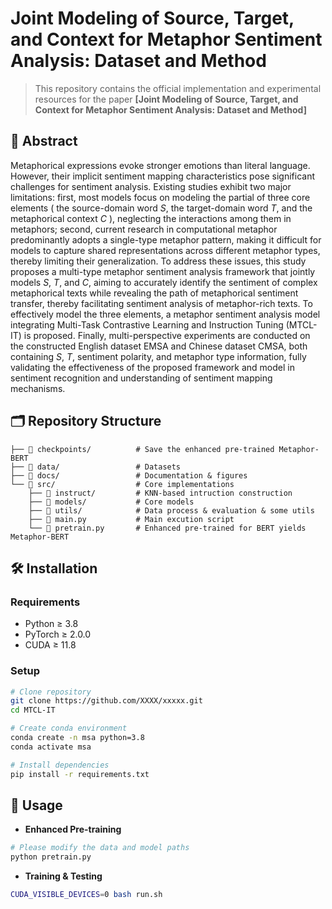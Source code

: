 # Joint Modeling of Source, Target, and Context for Metaphor Sentiment Analysis: Dataset and Method

<!-- **Authors:** Anonymous Authors -->


<!-- [[论文PDF]()] [[arXiv]()] [[项目主页]()] -->

<!-- ![Teaser Figure](docs/teaser.png) -->

>This repository contains the official implementation and experimental resources for the paper **[Joint Modeling of Source, Target, and Context for Metaphor Sentiment Analysis: Dataset and Method]**

## 📝 Abstract
Metaphorical expressions evoke stronger emotions than literal language. However, their implicit sentiment mapping characteristics pose significant challenges for sentiment analysis. Existing studies exhibit two major limitations: first, most models focus on modeling the partial of three core elements ( the source-domain word $S$, the target-domain word $T$, and the metaphorical context $C$ ), neglecting the interactions among them in metaphors; second, current research in computational metaphor predominantly adopts a single-type metaphor pattern, making it difficult for models to capture shared representations across different metaphor types, thereby limiting their generalization. To address these issues, this study proposes a multi-type metaphor sentiment analysis framework that jointly models $S$, $T$, and $C$, aiming to accurately identify the sentiment of complex metaphorical texts while revealing the path of metaphorical sentiment transfer, thereby facilitating sentiment analysis of metaphor-rich texts. To effectively model the three elements, a metaphor sentiment analysis model integrating Multi-Task Contrastive Learning and Instruction Tuning (MTCL-IT) is proposed. Finally, multi-perspective experiments are conducted on the constructed English dataset EMSA and Chinese dataset CMSA, both containing $S$, $T$, sentiment polarity, and metaphor type information, fully validating the effectiveness of the proposed framework and model in sentiment recognition and understanding of sentiment mapping mechanisms.



## 🗂 Repository Structure
```angular2html
├── 📁 checkpoints/          # Save the enhanced pre-trained Metaphor-BERT
├── 📁 data/                 # Datasets
├── 📁 docs/                 # Documentation & figures
└── 📁 src/                  # Core implementations
    ├── 📁 instruct/         # KNN-based intruction construction
    ├── 📁 models/           # Core models
    ├── 📁 utils/            # Data process & evaluation & some utils
    ├── 📄 main.py           # Main excution script
    └── 📄 pretrain.py       # Enhanced pre-trained for BERT yields Metaphor-BERT
```

## 🛠 Installation

### Requirements
- Python ≥ 3.8
- PyTorch ≥ 2.0.0
- CUDA ≥ 11.8

### Setup
```bash
# Clone repository
git clone https://github.com/XXXX/xxxxx.git
cd MTCL-IT

# Create conda environment
conda create -n msa python=3.8
conda activate msa

# Install dependencies
pip install -r requirements.txt
```
## 🚀 Usage
- **Enhanced Pre-training**
```bash
# Please modify the data and model paths
python pretrain.py
```

- **Training & Testing**

```bash
CUDA_VISIBLE_DEVICES=0 bash run.sh
```

<!-- ## 📊 Results -->
<!-- Performance on [Dataset Name]:

Method	Metric1	Metric2	Metric3
Our Method	0.92	1.23	95.4%
Baseline	0.85	1.45	89.7%
Results Comparison -->

<!-- ## 📜 Citation -->
<!-- ```bash
@article{yourcitationkey,
  title     = {Your Paper Title},
  author    = {Author1 and Author2 and Author3},
  journal   = {Conference or Journal Name},
  year      = {2023}
}
``` -->


<!-- ## 📧 联系方式 -->
<!-- Corresponding Author: [Your Name] - your.email@institution.edu -->
